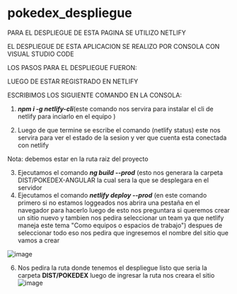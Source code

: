 # pokedex_despliegue

PARA EL DESPLIEGUE DE ESTA PAGINA SE UTILIZO NETLIFY 


EL DESPLIEGUE DE ESTA APLICACION SE REALIZO POR CONSOLA CON VISUAL STUDIO CODE

LOS PASOS PARA EL DESPLIEGUE FUERON:

LUEGO DE ESTAR REGISTRADO EN NETLIFY

ESCRIBIMOS LOS SIGUIENTE COMANDO EN LA CONSOLA:

1. ***npm i -g netlify-cli***(este comando nos servira para instalar el cli de netlify para inciarlo en el equipo )  

2. Luego de que termine se escribe el comando (netlify status) este nos servira para ver el estado de la sesion y ver que cuenta esta conectada con netlify

Nota: debemos estar en la ruta raiz del proyecto

3. Ejecutamos el comando ***ng build --prod*** (esto nos generara la carpeta DIST/POKEDEX-ANGULAR la cual sera la que se desplegara en el servidor
4. Ejecutamos el comando ***netlify deploy --prod***  (en este comando primero si no estamos loggeados nos abrira una pestaña en el navegador para hacerlo luego de esto nos preguntara si queremos crear un sitio nuevo y tambien nos pedira seleccionar un team ya que netlify maneja este tema "Como equipos o espacios de trabajo") despues de seleccionar todo eso nos pedira que ingresemos el nombre del sitio que vamos a crear

![image](https://user-images.githubusercontent.com/52515863/199610129-f9f05e78-9d5b-479f-b475-16fcb2e3e805.png)


6. Nos pedira la ruta donde tenemos el despliegue listo que seria la carpeta __DIST/POKEDEX__ luego de ingresar la ruta nos creara el sitio
![image](https://user-images.githubusercontent.com/52515863/199610286-d9618314-23e6-420a-bfe4-41a7f0345b24.png)

